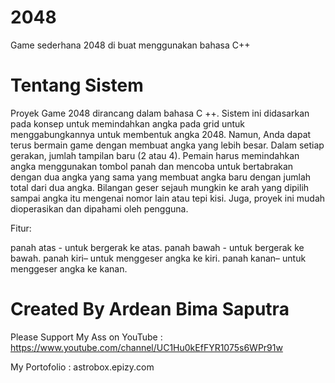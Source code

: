 # 2048
Game sederhana 2048 di buat menggunakan bahasa C++ 

# Tentang Sistem
Proyek Game 2048 dirancang dalam bahasa C ++. Sistem ini didasarkan pada konsep untuk memindahkan angka pada grid untuk menggabungkannya untuk membentuk angka 2048. Namun, Anda dapat terus bermain game dengan membuat angka yang lebih besar. Dalam setiap gerakan, jumlah tampilan baru (2 atau 4). Pemain harus memindahkan angka menggunakan tombol panah dan mencoba untuk bertabrakan dengan dua angka yang sama yang membuat angka baru dengan jumlah total dari dua angka. Bilangan geser sejauh mungkin ke arah yang dipilih sampai angka itu mengenai nomor lain atau tepi kisi. Juga, proyek ini mudah dioperasikan dan dipahami oleh pengguna.

Fitur:

panah atas - untuk bergerak ke atas.
panah bawah - untuk bergerak ke bawah.
panah kiri– untuk menggeser angka ke kiri.
panah kanan– untuk menggeser angka ke kanan.

# Created By Ardean Bima Saputra
Please Support My Ass on YouTube : https://www.youtube.com/channel/UC1Hu0kEfFYR1075s6WPr91w

My Portofolio : astrobox.epizy.com

